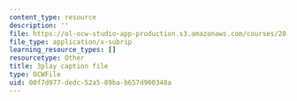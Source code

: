 ```yaml
---
content_type: resource
description: ''
file: https://ol-ocw-studio-app-production.s3.amazonaws.com/courses/20-219-becoming-the-next-bill-nye-writing-and-hosting-the-educational-show-january-iap-2015/00f7d977dedc52a589bab657d900348a_iR6FUYCNi5A.vtt
file_type: application/x-subrip
learning_resource_types: []
resourcetype: Other
title: 3play caption file
type: OCWFile
uid: 00f7d977-dedc-52a5-89ba-b657d900348a
---
```

